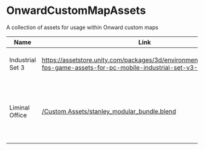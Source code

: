 # OnwardCustomMapAssets
 A collection of assets for usage within Onward custom maps

| Name | Link | Description | Contributor | Added | Tags |
| --- | --- | --- | --- | --- | --- |
| Industrial Set 3 | https://assetstore.unity.com/packages/3d/environments/industrial/rpg-fps-game-assets-for-pc-mobile-industrial-set-v3-0-101429 | Collection of industrial assets and buildings | Kitsuneko111 | 2025-01-27 | Cargo, Industrial, Crates, Hangars |
| Liminal Office | [/Custom Assets/stanley_modular_bundle.blend]() | Collection of modular rooms in a stanley parable style (kinda just an example) | Kitsuneko111 2025-01-27 | Office, Liminal |